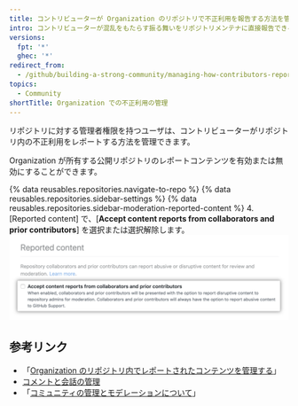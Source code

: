 ```yaml
---
title: コントリビューターが Organization のリポジトリで不正利用を報告する方法を管理する
intro: コントリビューターが混乱をもたらす振る舞いをリポジトリメンテナに直接報告できるようにすることができます。
versions:
  fpt: '*'
  ghec: '*'
redirect_from:
  - /github/building-a-strong-community/managing-how-contributors-report-abuse-in-your-organizations-repository
topics:
  - Community
shortTitle: Organization での不正利用の管理
---
```


リポジトリに対する管理者権限を持つユーザは、コントリビューターがリポジトリ内の不正利用をレポートする方法を管理できます。

Organization が所有する公開リポジトリのレポートコンテンツを有効または無効にすることができます。

{% data reusables.repositories.navigate-to-repo %}
{% data reusables.repositories.sidebar-settings %}
{% data reusables.repositories.sidebar-moderation-reported-content %}
4. [Reported content] で、[**Accept content reports from collaborators and prior contributors**] を選択または選択解除します。 ![報告されたリポジトリのコンテンツにオプトインまたはオプトアウトするためのチェックボックス](/assets/images/help/repository/reported-content-opt-in-checkbox.png)

## 参考リンク

- 「[Organization のリポジトリ内でレポートされたコンテンツを管理する](/communities/moderating-comments-and-conversations/managing-reported-content-in-your-organizations-repository)」
- [コメントと会話の管理](/communities/moderating-comments-and-conversations)
- 「[コミュニティの管理とモデレーションについて](/communities/setting-up-your-project-for-healthy-contributions/about-community-management-and-moderation)」
